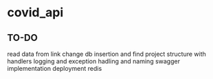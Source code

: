 # covid_api
## TO-DO

read data from link 
change db insertion and find
project structure with handlers
logging and exception hadling and naming 
swagger implementation
deployment 
redis 
